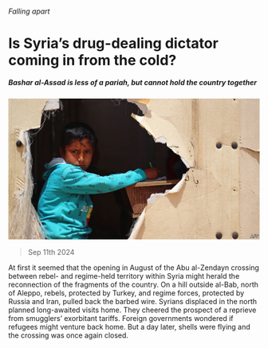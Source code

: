 ###### Falling apart

# Is Syria’s drug-dealing dictator coming in from the cold? 

##### Bashar al-Assad is less of a pariah, but cannot hold the country together 

![image](images/20240914_MAP002.jpg) 

> Sep 11th 2024 

At first it seemed that the opening in August of the Abu al-Zendayn crossing between rebel- and regime-held territory within Syria might herald the reconnection of the fragments of the country. On a hill outside al-Bab, north of Aleppo, rebels, protected by Turkey, and regime forces, protected by Russia and Iran, pulled back the barbed wire. Syrians displaced in the north planned long-awaited visits home. They cheered the prospect of a reprieve from smugglers’ exorbitant tariffs. Foreign governments wondered if refugees might venture back home. But a day later, shells were flying and the crossing was once again closed. 

